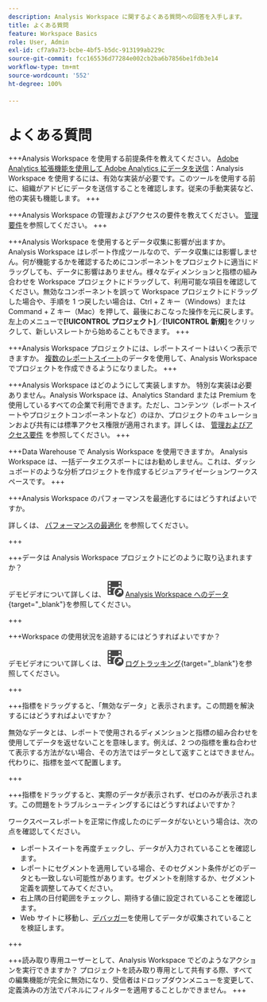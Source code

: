 ```yaml
---
description: Analysis Workspace に関するよくある質問への回答を入手します。
title: よくある質問
feature: Workspace Basics
role: User, Admin
exl-id: cf7a9a73-bcbe-4bf5-b5dc-913199ab229c
source-git-commit: fcc165536d77284e002cb2ba6b7856be1fdb3e14
workflow-type: tm+mt
source-wordcount: '552'
ht-degree: 100%

---
```


# よくある質問

+++Analysis Workspace を使用する前提条件を教えてください。
[Adobe Analytics 拡張機能を使用して Adobe Analytics にデータを送信](/help/implement/launch/validate-publish-prod.md)：Analysis Workspace を使用するには、有効な実装が必要です。このツールを使用する前に、組織がアドビにデータを送信することを確認します。従来の手動実装など、他の実装も機能します。
+++

+++Analysis Workspace の管理およびアクセスの要件を教えてください。
[管理要件](/help/analyze/analysis-workspace/workspace-faq/frequently-asked-questions-analysis-workspace.md)を参照してください。
+++

+++Analysis Workspace を使用するとデータ収集に影響が出ますか。
Analysis Workspace はレポート作成ツールなので、データ収集には影響しません。何が機能するかを確認するためにコンポーネントをプロジェクトに適当にドラッグしても、データに影響はありません。様々なディメンションと指標の組み合わせを Workspace プロジェクトにドラッグして、利用可能な項目を確認してください。無効なコンポーネントを誤って Workspace プロジェクトにドラッグした場合や、手順を 1 つ戻したい場合は、Ctrl + Z キー（Windows）または Command + Z キー（Mac）を押して、最後におこなった操作を元に戻します。左上のメニューで&#x200B;**[!UICONTROL プロジェクト]**／**[!UICONTROL 新規]**&#x200B;をクリックして、新しいスレートから始めることもできます。
+++

+++Analysis Workspace プロジェクトには、レポートスイートはいくつ表示できますか。
[複数のレポートスイート](/help/analyze/analysis-workspace/build-workspace-project/multiple-report-suites.md)のデータを使用して、Analysis Workspace でプロジェクトを作成できるようになりました。
+++

+++Analysis Workspace はどのようにして実装しますか。
特別な実装は必要ありません。Analysis Workspace は、Analytics Standard または Premium を使用しているすべての企業で利用できます。ただし、コンテンツ（レポートスイートやプロジェクトコンポーネントなど）のほか、プロジェクトのキュレーションおよび共有には標準アクセス権限が適用されます。詳しくは、 [管理およびアクセス要件](/help/analyze/analysis-workspace/workspace-faq/frequently-asked-questions-analysis-workspace.md) を参照してください。
+++

+++Data Warehouse で Analysis Workspace を使用できますか。
Analysis Workspace は、一括データエクスポートにはお勧めしません。これは、ダッシュボードのような分析プロジェクトを作成するビジュアライゼーションワークスペースです。
+++

+++Analysis Workspace のパフォーマンスを最適化するにはどうすればよいですか。

詳しくは、 [パフォーマンスの最適化](/help/analyze/analysis-workspace/workspace-faq/optimizing-performance.md) を参照してください。

+++

+++データは Analysis Workspace プロジェクトにどのように取り込まれますか？

デモビデオについて詳しくは、![VideoCheckedOut](/help/assets/icons/VideoCheckedOut.svg) [Analysis Workspace へのデータ](https://video.tv.adobe.com/v/34729?quality=12&learn=on&captions=jpn){target="_blank"}を参照してください。

+++

+++Workspace の使用状況を追跡するにはどうすればよいですか？

デモビデオについて詳しくは、![VideoCheckedOut](/help/assets/icons/VideoCheckedOut.svg) [ログトラッキング](https://video.tv.adobe.com/v/29768?quality=12&learn=on){target="_blank"}を参照してください。

+++

+++指標をドラッグすると、「無効なデータ」と表示されます。この問題を解決するにはどうすればよいですか？

無効なデータとは、レポートで使用されるディメンションと指標の組み合わせを使用してデータを返せないことを意味します。例えば、2 つの指標を重ね合わせて表示する方法がない場合、その方法ではデータとして返すことはできません。代わりに、指標を並べて配置します。

+++

+++指標をドラッグすると、実際のデータが表示されず、ゼロのみが表示されます。この問題をトラブルシューティングするにはどうすればよいですか？

ワークスペースレポートを正常に作成したのにデータがないという場合は、次の点を確認してください。

* レポートスイートを再度チェックし、データが入力されていることを確認します。
* レポートにセグメントを適用している場合、そのセグメント条件がどのデータとも一致しない可能性があります。セグメントを削除するか、セグメント定義を調整してみてください。
* 右上隅の日付範囲をチェックし、期待する値に設定されていることを確認します。
* Web サイトに移動し、[デバッガー](https://experienceleague.adobe.com/docs/debugger/using/experience-cloud-debugger.html?lang=ja)を使用してデータが収集されていることを検証します。


+++

+++読み取り専用ユーザーとして、Analysis Workspace でどのようなアクションを実行できますか？
プロジェクトを読み取り専用として共有する際、すべての編集機能が完全に無効になり、受信者はドロップダウンメニューを変更して、定義済みの方法でパネルにフィルターを適用することしかできません。
+++
